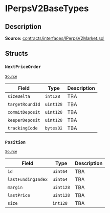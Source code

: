 # IPerpsV2BaseTypes

## Description

**Source:** [contracts/interfaces/IPerpsV2Market.sol](https://github.com/Synthetixio/synthetix/tree/v2.78.1/contracts/interfaces/IPerpsV2Market.sol)

## Structs

### `NextPriceOrder`

<sub>[Source](https://github.com/Synthetixio/synthetix/tree/v2.78.1/contracts/interfaces/IPerpsV2Market.sol#L29)</sub>

| Field           | Type      | Description |
| --------------- | --------- | ----------- |
| `sizeDelta`     | `int128`  | TBA         |
| `targetRoundId` | `uint128` | TBA         |
| `commitDeposit` | `uint128` | TBA         |
| `keeperDeposit` | `uint128` | TBA         |
| `trackingCode`  | `bytes32` | TBA         |

### `Position`

<sub>[Source](https://github.com/Synthetixio/synthetix/tree/v2.78.1/contracts/interfaces/IPerpsV2Market.sol#L20)</sub>

| Field              | Type      | Description |
| ------------------ | --------- | ----------- |
| `id`               | `uint64`  | TBA         |
| `lastFundingIndex` | `uint64`  | TBA         |
| `margin`           | `uint128` | TBA         |
| `lastPrice`        | `uint128` | TBA         |
| `size`             | `int128`  | TBA         |
